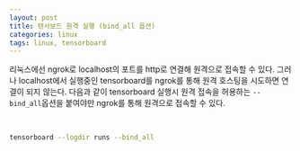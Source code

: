 ```yaml
---
layout: post
title: 텐서보드 원격 실행 (bind_all 옵션)
categories: linux
tags: linux, tensorboard 
---
```


리눅스에선 ngrok로 localhost의 포트를 http로 연결해 원격으로 접속할 수 있다.
그러나 localhost에서 실행중인 tensorboard를 ngrok를 통해 원격 호스팅을 시도하면 연결이 되지 않는다.
다음과 같이 tensorboard 실행시 원격 접속을 허용하는 ```--bind_all```옵션을 붙여야만 ngrok를 통해 원격으로 접속할 수 있다.

<br/>

```bash
tensorboard --logdir runs --bind_all
```
